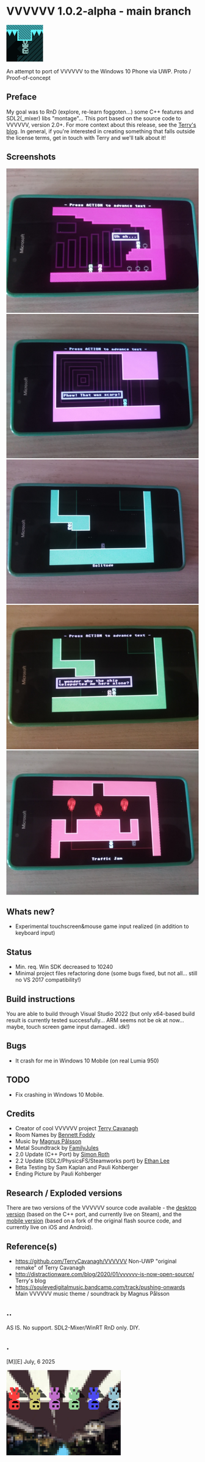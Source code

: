 # VVVVVV 1.0.2-alpha - main branch

![](Images/logo.png)

An attempt to port of VVVVVV to the Windows 10 Phone via UWP. Proto / Proof-of-concept

## Preface
My goal was to RnD (explore, re-learn foggoten...) some C++ features and SDL2(_mixer) libs "montage"...
This port based on  the source code to VVVVVV, version 2.0+. For more context about this release, see the [Terry's blog](http://distractionware.com/blog/2020/01/vvvvvv-is-now-open-source/). In general, if you're interested in creating 
something that falls outside the license terms, get in touch with Terry and we'll talk about it!

## Screenshots
![](Images/sshot01.png)
![](Images/sshot02.png)
![](Images/sshot03.png)
![](Images/sshot04.png)
![](Images/sshot05.png)

## Whats new?
- Experimental touchscreen&mouse game input realized (in addition to keyboard input)

## Status
- Min. req. Win SDK decreased to 10240
- Minimal project files refactoring done (some bugs fixed, but not all... still no VS 2017 compatibility!) 

## Build instructions
You are able to build through Visual Studio 2022 (but only x64-based build result is currently tested successfully... 
ARM seems not be ok at now... maybe, touch screen game input damaged.. idk!) 

## Bugs
- It crash for me in Windows 10 Mobile (on real Lumia 950)

## TODO
-  Fix crashing in Windows 10 Mobile.

## Credits
- Creator of cool VVVVVV project [Terry Cavanagh](http://distractionware.com/)
- Room Names by [Bennett Foddy](http://www.foddy.net)
- Music by [Magnus Pålsson](http://souleye.madtracker.net/)
- Metal Soundtrack by [FamilyJules](http://familyjules7x.com/)
- 2.0 Update (C++ Port) by [Simon Roth](http://www.machinestudios.co.uk)
- 2.2 Update (SDL2/PhysicsFS/Steamworks port) by [Ethan Lee](http://www.flibitijibibo.com/)
- Beta Testing by Sam Kaplan and Pauli Kohberger
- Ending Picture by Pauli Kohberger

## Research / Exploded versions
There are two versions of the VVVVVV source code available - the [desktop version](https://github.com/TerryCavanagh/VVVVVV/tree/master/desktop_version) (based on the C++ port, and currently live on Steam), and the [mobile version](https://github.com/TerryCavanagh/VVVVVV/tree/master/mobile_version) (based on a fork of the original flash source code, and currently live on iOS and Android).

## Reference(s)
- https://github.com/TerryCavanagh/VVVVVV Non-UWP "original remake" of Terry Cavanagh
- http://distractionware.com/blog/2020/01/vvvvvv-is-now-open-source/ Terry's blog
- https://souleyedigitalmusic.bandcamp.com/track/pushing-onwards Main VVVVVV music theme / soundtrack by Magnus Pålsson 

## ..

AS IS. No support. SDL2-Mixer/WinRT RnD only. DIY.

## .

[M][E] July, 6 2025

![](Images/footer.png)

